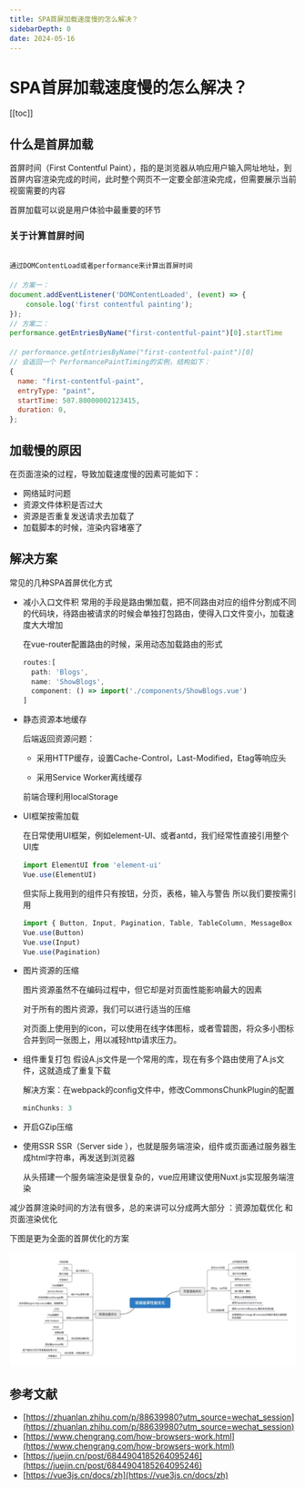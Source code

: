 ```yaml
---
title: SPA首屏加载速度慢的怎么解决？
sidebarDepth: 0
date: 2024-05-16
---
```


# SPA首屏加载速度慢的怎么解决？

[[toc]]

## 什么是首屏加载

首屏时间（First Contentful Paint），指的是浏览器从响应用户输入网址地址，到首屏内容渲染完成的时间，此时整个网页不一定要全部渲染完成，但需要展示当前视窗需要的内容

首屏加载可以说是用户体验中最重要的环节

### 关于计算首屏时间

``` js {2}

通过DOMContentLoad或者performance来计算出首屏时间

// 方案一：
document.addEventListener('DOMContentLoaded', (event) => {
    console.log('first contentful painting');
});
// 方案二：
performance.getEntriesByName("first-contentful-paint")[0].startTime

// performance.getEntriesByName("first-contentful-paint")[0]
// 会返回一个 PerformancePaintTiming的实例，结构如下：
{
  name: "first-contentful-paint",
  entryType: "paint",
  startTime: 507.80000002123415,
  duration: 0,
};
```

## 加载慢的原因

在页面渲染的过程，导致加载速度慢的因素可能如下：

- 网络延时问题
- 资源文件体积是否过大
- 资源是否重复发送请求去加载了
- 加载脚本的时候，渲染内容堵塞了

## 解决方案

常见的几种SPA首屏优化方式

- 减小入口文件积
  常用的手段是路由懒加载，把不同路由对应的组件分割成不同的代码块，待路由被请求的时候会单独打包路由，使得入口文件变小，加载速度大大增加

  在vue-router配置路由的时候，采用动态加载路由的形式
  ``` js
  routes:[ 
    path: 'Blogs',
    name: 'ShowBlogs',
    component: () => import('./components/ShowBlogs.vue')
  ]
  ```

- 静态资源本地缓存

  后端返回资源问题：

  - 采用HTTP缓存，设置Cache-Control，Last-Modified，Etag等响应头

  - 采用Service Worker离线缓存

  前端合理利用localStorage

- UI框架按需加载

  在日常使用UI框架，例如element-UI、或者antd，我们经常性直接引用整个UI库

  ``` js
  import ElementUI from 'element-ui'
  Vue.use(ElementUI)
  ```

  但实际上我用到的组件只有按钮，分页，表格，输入与警告 所以我们要按需引用

  ``` js
  import { Button, Input, Pagination, Table, TableColumn, MessageBox } from 'element-ui';
  Vue.use(Button)
  Vue.use(Input)
  Vue.use(Pagination)
  ```
- 图片资源的压缩

  图片资源虽然不在编码过程中，但它却是对页面性能影响最大的因素

  对于所有的图片资源，我们可以进行适当的压缩

  对页面上使用到的icon，可以使用在线字体图标，或者雪碧图，将众多小图标合并到同一张图上，用以减轻http请求压力。

- 组件重复打包
  假设A.js文件是一个常用的库，现在有多个路由使用了A.js文件，这就造成了重复下载

  解决方案：在webpack的config文件中，修改CommonsChunkPlugin的配置

  ``` js
  minChunks: 3
  ```
- 开启GZip压缩

- 使用SSR
  SSR（Server side ），也就是服务端渲染，组件或页面通过服务器生成html字符串，再发送到浏览器

  从头搭建一个服务端渲染是很复杂的，vue应用建议使用Nuxt.js实现服务端渲染

减少首屏渲染时间的方法有很多，总的来讲可以分成两大部分 ：资源加载优化 和 页面渲染优化

下图是更为全面的首屏优化的方案

![优化方案](/images/interview/handleSlowLoad.png)

## 参考文献

- [https://zhuanlan.zhihu.com/p/88639980?utm_source=wechat_session](https://zhuanlan.zhihu.com/p/88639980?utm_source=wechat_session)
- [https://www.chengrang.com/how-browsers-work.html](https://www.chengrang.com/how-browsers-work.html)
- [https://juejin.cn/post/6844904185264095246](https://juejin.cn/post/6844904185264095246)
- [https://vue3js.cn/docs/zh](https://vue3js.cn/docs/zh)